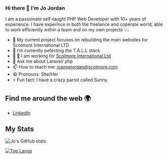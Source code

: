 ### Hi there 👋  I'm Jo Jordan

I am a passionate self-taught PHP Web Developer with 10+ years of experience. I have experince in both the freelance and coperate world; able to work efficiently within a team and on my own projects ✨.


- 🔭 My current project focuses on rebuilding the main websites for Scolmore International LTD
- 🌱 I’m currently pefecting the T.A.L.L stack
- 👯 🔭 I am working for <a href="https://www.scolmore.com/">Scolmore International Ltd</a>
- 💬 Ask me about Laravel/ php
- 📫 How to reach me: joannejordan@scolmore.com
- 😄 Pronouns: She/Her
- ⚡ Fun fact: I have a crazy parrot called Sunny.
 
<h2>Find me around the web 🌍 </h2>
 
<ul>
  <li>
    <a href="https://www.linkedin.com/in/jojordanphp/">LinkedIn</a>
  </li>
</ul>


<h2> My Stats </h2>

![Jo's GitHub stats](https://github-readme-stats.vercel.app/api?username=jaseyjordan&show_icons=true&theme=radical)


[![Top Langs](https://github-readme-stats.vercel.app/api/top-langs/?username=jaseyjordan&layout=compact&theme=radical)](https://github.com/jaseyjordan/github-readme-stats)
